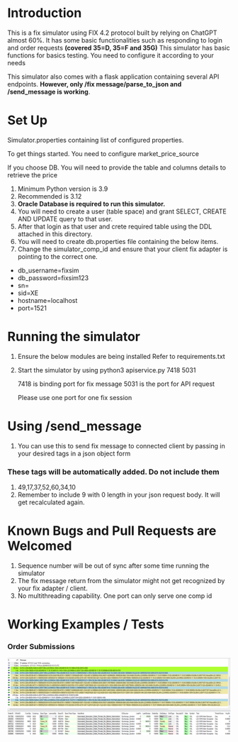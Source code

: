 
# Introduction

This is a fix simulator using FIX 4.2 protocol built by relying on ChatGPT almost 60%. 
It has some basic functionalities such as responding to login and order requests **(covered 35=D, 35=F and 35G)**
This simulator has basic functions for basics testing. You need to configure it according to your needs </br>

This simulator also comes with a flask application containing several API endpoints. **However, only /fix message/parse_to_json and /send_message is working**. 

# Set Up

Simulator.properties containing list of configured properties. 

To get things started. You need to configure market_price_source

If you choose DB. You will need to provide the table and columns details to retrieve the price



1. Minimum Python version is 3.9
2. Recommended is 3.12
3. **Oracle Database is required to run this simulator.**
4. You will need to create a user (table space) and grant SELECT, CREATE AND UPDATE query to that user.
5. After that login as that user and crete required table using the DDL attached in this directory.
6. You will need to create db.properties file containing the below items.
7. Change the simulator_comp_id and ensure that your client fix adapter is pointing to the correct one.


* db_username=fixsim
* db_password=fixsim123
* sn=
* sid=XE
* hostname=localhost
* port=1521


# Running the simulator

1. Ensure the below modules are being installed Refer to requirements.txt
2. Start the simulator by using python3 apiservice.py 7418 5031

   7418 is binding port for fix message
   5031 is the port for API request

   Please use one port for one fix session

# Using /send_message
1. You can use this to send fix message to connected client by passing in your desired tags in a json object form

### These tags will be automatically added. Do not include them

1. 49,17,37,52,60,34,10
2. Remember to include 9 with 0 length in your json request body. It will get recalculated again. 



# Known Bugs and Pull Requests are Welcomed
1. Sequence number will be out of sync after some time running the simulator
2. The fix message return from the simulator might not get recognized by your fix adapter / client.
3. No multithreading capability. One port can only serve one comp id



# Working Examples / Tests


### **Order Submissions**

![img.png](img.png)

